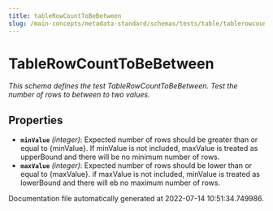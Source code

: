 ```yaml
---
title: tableRowCountToBeBetween
slug: /main-concepts/metadata-standard/schemas/tests/table/tablerowcounttobebetween
---
```


# TableRowCountToBeBetween

*This schema defines the test TableRowCountToBeBetween. Test the number of rows to between to two values.*

## Properties

- **`minValue`** *(integer)*: Expected number of rows should be greater than or equal to {minValue}. If minValue is not included, maxValue is treated as upperBound and there will be no minimum number of rows.
- **`maxValue`** *(integer)*: Expected number of rows should be lower than or equal to {maxValue}. if maxValue is not included, minValue is treated as lowerBound and there will eb no maximum number of rows.


Documentation file automatically generated at 2022-07-14 10:51:34.749986.

